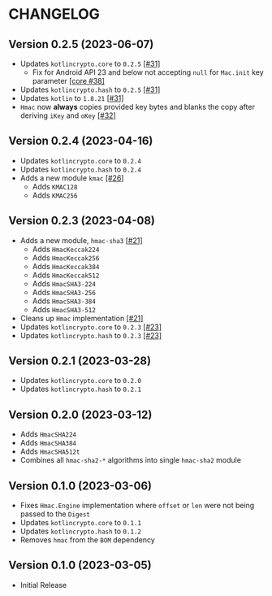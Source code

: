 # CHANGELOG

## Version 0.2.5 (2023-06-07)
 - Updates `kotlincrypto.core` to `0.2.5` [[#31]][31]
     - Fix for Android API 23 and below not accepting `null` for `Mac.init` key
       parameter [[core #38]][core-38]
 - Updates `kotlincrypto.hash` to `0.2.5` [[#31]][31]
 - Updates `kotlin` to `1.8.21` [[#31]][31]
 - `Hmac` now **always** copies provided key bytes and blanks the copy
   after deriving `iKey` and `oKey` [[#32]][32]

## Version 0.2.4 (2023-04-16)
 - Updates `kotlincrypto.core` to `0.2.4`
 - Updates `kotlincrypto.hash` to `0.2.4`
 - Adds a new module `kmac` [[#26]][26]
     - Adds `KMAC128`
     - Adds `KMAC256`

## Version 0.2.3 (2023-04-08)
 - Adds a new module, `hmac-sha3` [[#21]][21]
     - Adds `HmacKeccak224`
     - Adds `HmacKeccak256`
     - Adds `HmacKeccak384`
     - Adds `HmacKeccak512`
     - Adds `HmacSHA3-224`
     - Adds `HmacSHA3-256`
     - Adds `HmacSHA3-384`
     - Adds `HmacSHA3-512`
 - Cleans up `Hmac` implementation [[#21]][21]
 - Updates `kotlincrypto.core` to `0.2.3` [[#23]][23]
 - Updates `kotlincrypto.hash` to `0.2.3` [[#23]][23]

## Version 0.2.1 (2023-03-28)
 - Updates `kotlincrypto.core` to `0.2.0`
 - Updates `kotlincrypto.hash` to `0.2.1`

## Version 0.2.0 (2023-03-12)
 - Adds `HmacSHA224`
 - Adds `HmacSHA384`
 - Adds `HmacSHA512t`
 - Combines all `hmac-sha2-*` algorithms into single `hmac-sha2` module

## Version 0.1.0 (2023-03-06)
 - Fixes `Hmac.Engine` implementation where `offset` or `len` 
   were not being passed to the `Digest`
 - Updates `kotlincrypto.core` to `0.1.1`
 - Updates `kotlincrypto.hash` to `0.1.2`
 - Removes `hmac` from the `BOM` dependency

## Version 0.1.0 (2023-03-05)
 - Initial Release

[core-38]: https://github.com/KotlinCrypto/core/pull/38
[21]: https://github.com/KotlinCrypto/MACs/pull/21
[23]: https://github.com/KotlinCrypto/MACs/pull/23
[26]: https://github.com/KotlinCrypto/MACs/pull/26
[31]: https://github.com/KotlinCrypto/MACs/pull/31
[32]: https://github.com/KotlinCrypto/MACs/pull/32
